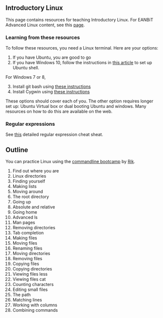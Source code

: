 ## Introductory Linux
This page contains resources for teaching Introductory Linux. For EANBiT Advanced Linux content, see this [page](Notebooks/advancedLinux.md).

### Learning from these resources
To follow these resources, you need a Linux terminal. Here are your options:
1. If you have Ubuntu, you are good to go
2. If you have Windows 10, follow the instructions in [this article](https://www.howtogeek.com/249966/how-to-install-and-use-the-linux-bash-shell-on-windows-10/) to set up Ubuntu shell. 

For Windows 7 or 8, 

3. Install git bash using [these instructions](http://www.techoism.com/how-to-install-git-bash-on-windows/)
3. Install Cygwin using [these instructions](https://www.maketecheasier.com/install-configure-cygwin-windows/)

These options should cover each of you. The other option requires longer set up: Ubuntu Virtual box or dual booting Ubuntu and windows. Many resources on how to do this are available on the web. 

### Regular expressions
See [this](https://www.rexegg.com/regex-quickstart.html) detailed regular expression cheat sheat. 

## Outline

You can practice Linux using the [commandline bootcamp](http://rik.smith-unna.com/command_line_bootcamp) by [Rik](https://twitter.com/blahah404). 

1. Find out where you are
2. Linux directories
3. Finding yourself
4. Making lists
4. Moving around
4. The root directory
4. Going up
4. Absolute and relative
4. Going home
4. Advanced ls
4. Man pages
4. Removing directories
4. Tab completion
4. Making files
4. Moving files
4. Renaming files
4. Moving directories
4. Removing files
4. Copying files
4. Copying directories
4. Viewing files less
4. Viewing files cat
4. Counting characters
4. Editing small files
4. The path
4. Matching lines
4. Working with columns
4. Combining commands

